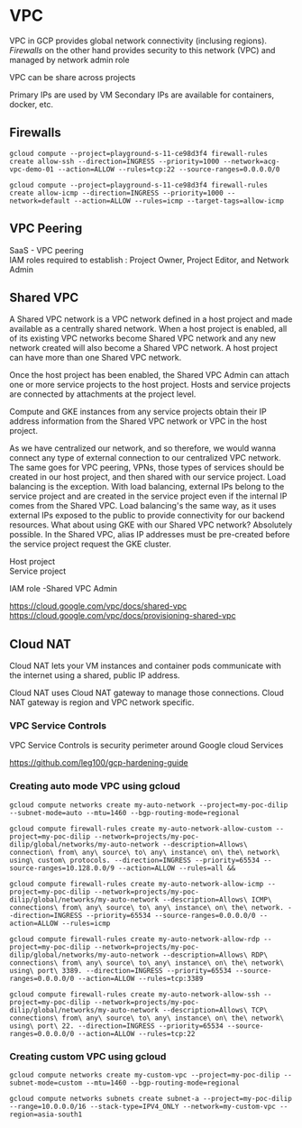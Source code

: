 # VPC
VPC in GCP provides global network connectivity (inclusing regions). <i>Firewalls </i> on the other hand provides security to this network (VPC) and managed by network admin role


VPC can be share across projects


Primary IPs are used by VM
Secondary IPs are available for containers, docker, etc.

## Firewalls

```
gcloud compute --project=playground-s-11-ce98d3f4 firewall-rules create allow-ssh --direction=INGRESS --priority=1000 --network=acg-vpc-demo-01 --action=ALLOW --rules=tcp:22 --source-ranges=0.0.0.0/0

gcloud compute --project=playground-s-11-ce98d3f4 firewall-rules create allow-icmp --direction=INGRESS --priority=1000 --network=default --action=ALLOW --rules=icmp --target-tags=allow-icmp
```
## VPC Peering
SaaS - VPC peering  
IAM roles required to establish : Project Owner, Project Editor, and Network Admin

## Shared VPC

A Shared VPC network is a VPC network defined in a host project
and made available as a centrally shared network.
When a host project is enabled,
all of its existing VPC networks become Shared VPC network
and any new network created will also become a Shared VPC network.
A host project can have more than one Shared VPC network.

Once the host project has been enabled,
the Shared VPC Admin can attach one or more service projects
to the host project. Hosts and service projects
are connected by attachments at the project level.

Compute and GKE instances from any service projects
obtain their IP address information from the Shared VPC network
or VPC in the host project.

As we have centralized our network,
and so therefore, we would wanna connect
any type of external connection
to our centralized VPC network.
The same goes for VPC peering, VPNs,
those types of services should be created
in our host project,
and then shared with our service project.
Load balancing is the exception.
With load balancing, external IPs
belong to the service project
and are created in the service project
even if the internal IP comes from the Shared VPC.
Load balancing's the same way,
as it uses external IPs exposed to the public
to provide connectivity for our backend resources.
What about using GKE with our Shared VPC network?
Absolutely possible.
In the Shared VPC, alias IP addresses must be pre-created
before the service project request the GKE cluster.


Host project  
Service project

IAM role -Shared VPC Admin

https://cloud.google.com/vpc/docs/shared-vpc  
https://cloud.google.com/vpc/docs/provisioning-shared-vpc

## Cloud NAT
 Cloud NAT lets your VM instances and container pods communicate with the internet using a shared, public IP address.

Cloud NAT uses Cloud NAT gateway to manage those connections. Cloud NAT gateway is region and VPC network specific.


### VPC Service Controls
VPC Service Controls is security perimeter around Google cloud Services



https://github.com/leg100/gcp-hardening-guide


### Creating auto mode VPC using gcloud
```
gcloud compute networks create my-auto-network --project=my-poc-dilip --subnet-mode=auto --mtu=1460 --bgp-routing-mode=regional 

gcloud compute firewall-rules create my-auto-network-allow-custom --project=my-poc-dilip --network=projects/my-poc-dilip/global/networks/my-auto-network --description=Allows\ connection\ from\ any\ source\ to\ any\ instance\ on\ the\ network\ using\ custom\ protocols. --direction=INGRESS --priority=65534 --source-ranges=10.128.0.0/9 --action=ALLOW --rules=all && 

gcloud compute firewall-rules create my-auto-network-allow-icmp --project=my-poc-dilip --network=projects/my-poc-dilip/global/networks/my-auto-network --description=Allows\ ICMP\ connections\ from\ any\ source\ to\ any\ instance\ on\ the\ network. --direction=INGRESS --priority=65534 --source-ranges=0.0.0.0/0 --action=ALLOW --rules=icmp 

gcloud compute firewall-rules create my-auto-network-allow-rdp --project=my-poc-dilip --network=projects/my-poc-dilip/global/networks/my-auto-network --description=Allows\ RDP\ connections\ from\ any\ source\ to\ any\ instance\ on\ the\ network\ using\ port\ 3389. --direction=INGRESS --priority=65534 --source-ranges=0.0.0.0/0 --action=ALLOW --rules=tcp:3389 

gcloud compute firewall-rules create my-auto-network-allow-ssh --project=my-poc-dilip --network=projects/my-poc-dilip/global/networks/my-auto-network --description=Allows\ TCP\ connections\ from\ any\ source\ to\ any\ instance\ on\ the\ network\ using\ port\ 22. --direction=INGRESS --priority=65534 --source-ranges=0.0.0.0/0 --action=ALLOW --rules=tcp:22
```

### Creating custom VPC using gcloud

```
gcloud compute networks create my-custom-vpc --project=my-poc-dilip --subnet-mode=custom --mtu=1460 --bgp-routing-mode=regional

gcloud compute networks subnets create subnet-a --project=my-poc-dilip --range=10.0.0.0/16 --stack-type=IPV4_ONLY --network=my-custom-vpc --region=asia-south1
```



